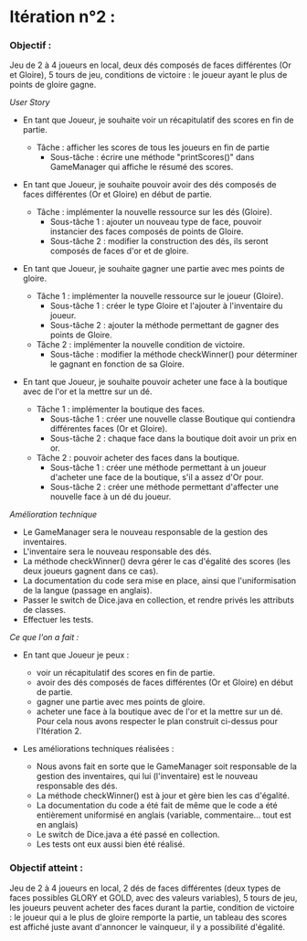 <h1>Itération n°2 :</h1>

<h3>Objectif :</h3> 

Jeu de 2 à 4 joueurs en local, deux dés composés de faces différentes (Or et Gloire), 5 tours de jeu, conditions de victoire : le joueur ayant le plus de points de gloire gagne.

<i>User Story</i>
- En tant que Joueur, je souhaite voir un récapitulatif des scores en fin de partie.
	- Tâche : afficher les scores de tous les joueurs en fin de partie
		- Sous-tâche : écrire une méthode "printScores()" dans GameManager qui affiche le résumé des scores.
		
- En tant que Joueur, je souhaite pouvoir avoir des dés composés de faces différentes (Or et Gloire) en début de partie.
	- Tâche : implémenter la nouvelle ressource sur les dés (Gloire).
		- Sous-tâche 1 : ajouter un nouveau type de face, pouvoir instancier des faces composés de points de Gloire.
		- Sous-tâche 2 : modifier la construction des dés, ils seront composés de faces d'or et de gloire.
		
- En tant que Joueur, je souhaite gagner une partie avec mes points de gloire.
	- Tâche 1 : implémenter la nouvelle ressource sur le joueur (Gloire).
		- Sous-tâche 1 : créer le type Gloire et l'ajouter à l'inventaire du joueur.
		- Sous-tâche 2 : ajouter la méthode permettant de gagner des points de Gloire.
	- Tâche 2 : implémenter la nouvelle condition de victoire.
		- Sous-tâche : modifier la méthode checkWinner() pour déterminer le gagnant en fonction de sa Gloire.
		
- En tant que Joueur, je souhaite pouvoir acheter une face à la boutique avec de l'or et la mettre sur un dé.
	- Tâche 1 : implémenter la boutique des faces.
		- Sous-tâche 1 : créer une nouvelle classe Boutique qui contiendra différentes faces (Or et Gloire).
		- Sous-tâche 2 : chaque face dans la boutique doit avoir un prix en or.
	- Tâche 2 : pouvoir acheter des faces dans la boutique.
		- Sous-tâche 1 : créer une méthode permettant à un joueur d'acheter une face de la boutique, s'il a assez d'Or pour.
		- Sous-tâche 2 : créer une méthode permettant d'affecter une nouvelle face à un dé du joueur.

<i>Amélioration technique</i>
- Le GameManager sera le nouveau responsable de la gestion des inventaires.
- L'inventaire sera le nouveau responsable des dés.
- La méthode checkWinner() devra gérer le cas d'égalité des scores (les deux joueurs gagnent dans ce cas).
- La documentation du code sera mise en place, ainsi que l'uniformisation de la langue (passage en anglais).
- Passer le switch de Dice.java en collection, et rendre privés les attributs de classes.
- Effectuer les tests.

<i>Ce que l'on a fait :</i>
- En tant que Joueur je peux :
	- voir un récapitulatif des scores en fin de partie.
	- avoir des dés composés de faces différentes (Or et Gloire) en début de partie.
	- gagner une partie avec mes points de gloire.
	- acheter une face à la boutique avec de l'or et la mettre sur un dé.
Pour cela nous avons respecter le plan construit ci-dessus pour l'Itération 2.

- Les améliorations techniques réalisées :
	- Nous avons fait en sorte que le GameManager soit responsable de la gestion des inventaires, qui lui (l'inventaire) est le nouveau responsable des dés.
	- La méthode checkWinner() est à jour et gère bien les cas d'égalité.
	- La documentation du code a été fait de même que le code a été entièrement uniformisé en anglais (variable, commentaire... tout est en anglais)
	- Le switch de Dice.java a été passé en collection.
	- Les tests ont eux aussi bien été réalisé.
	
 <h3>Objectif atteint :</h3> 
 
 Jeu de 2 à 4 joueurs en local, 2 dés de faces différentes (deux types de faces possibles GLORY et GOLD, avec des valeurs variables), 5 tours de jeu, les joueurs peuvent acheter des faces durant la partie, condition de victoire : le joueur qui a le plus de gloire remporte la partie, un tableau des scores est affiché juste avant d'annoncer le vainqueur, il y a possibilité d'égalité.
